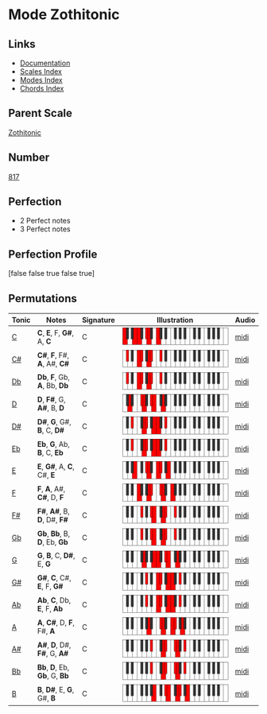 # Mode Zothitonic

## Links

- [Documentation](index.md)
- [Scales Index](Scales.md)
- [Modes Index](Modes.md)
- [Chords Index](Chords.md)

## Parent Scale

[Zothitonic](ScaleZothitonic.md)

## Number

[817](https://ianring.com/musictheory/scales/817)

## Perfection

- 2 Perfect notes
- 3 Perfect notes

## Perfection Profile

[false false true false true]

## Permutations

| Tonic | Notes | Signature | Illustration | Audio |
|-------|-------|-----------|--------------|-------|
| [C](ModeCNaturalZothitonic.md) | **C**, **E**, F, **G#**, A, **C** | C | ![CNaturalZothitonic](ModeCNaturalZothitonic.png) | [midi](https://github.com/edipermadi/music/blob/main/docs/ModeCNaturalZothitonic.mid?raw=true) |
| [C#](ModeCSharpZothitonic.md) | **C#**, **F**, F#, **A**, A#, **C#** | C | ![CSharpZothitonic](ModeCSharpZothitonic.png) | [midi](https://github.com/edipermadi/music/blob/main/docs/ModeCSharpZothitonic.mid?raw=true) |
| [Db](ModeDFlatZothitonic.md) | **Db**, **F**, Gb, **A**, Bb, **Db** | C | ![DFlatZothitonic](ModeDFlatZothitonic.png) | [midi](https://github.com/edipermadi/music/blob/main/docs/ModeDFlatZothitonic.mid?raw=true) |
| [D](ModeDNaturalZothitonic.md) | **D**, **F#**, G, **A#**, B, **D** | C | ![DNaturalZothitonic](ModeDNaturalZothitonic.png) | [midi](https://github.com/edipermadi/music/blob/main/docs/ModeDNaturalZothitonic.mid?raw=true) |
| [D#](ModeDSharpZothitonic.md) | **D#**, **G**, G#, **B**, C, **D#** | C | ![DSharpZothitonic](ModeDSharpZothitonic.png) | [midi](https://github.com/edipermadi/music/blob/main/docs/ModeDSharpZothitonic.mid?raw=true) |
| [Eb](ModeEFlatZothitonic.md) | **Eb**, **G**, Ab, **B**, C, **Eb** | C | ![EFlatZothitonic](ModeEFlatZothitonic.png) | [midi](https://github.com/edipermadi/music/blob/main/docs/ModeEFlatZothitonic.mid?raw=true) |
| [E](ModeENaturalZothitonic.md) | **E**, **G#**, A, **C**, C#, **E** | C | ![ENaturalZothitonic](ModeENaturalZothitonic.png) | [midi](https://github.com/edipermadi/music/blob/main/docs/ModeENaturalZothitonic.mid?raw=true) |
| [F](ModeFNaturalZothitonic.md) | **F**, **A**, A#, **C#**, D, **F** | C | ![FNaturalZothitonic](ModeFNaturalZothitonic.png) | [midi](https://github.com/edipermadi/music/blob/main/docs/ModeFNaturalZothitonic.mid?raw=true) |
| [F#](ModeFSharpZothitonic.md) | **F#**, **A#**, B, **D**, D#, **F#** | C | ![FSharpZothitonic](ModeFSharpZothitonic.png) | [midi](https://github.com/edipermadi/music/blob/main/docs/ModeFSharpZothitonic.mid?raw=true) |
| [Gb](ModeGFlatZothitonic.md) | **Gb**, **Bb**, B, **D**, Eb, **Gb** | C | ![GFlatZothitonic](ModeGFlatZothitonic.png) | [midi](https://github.com/edipermadi/music/blob/main/docs/ModeGFlatZothitonic.mid?raw=true) |
| [G](ModeGNaturalZothitonic.md) | **G**, **B**, C, **D#**, E, **G** | C | ![GNaturalZothitonic](ModeGNaturalZothitonic.png) | [midi](https://github.com/edipermadi/music/blob/main/docs/ModeGNaturalZothitonic.mid?raw=true) |
| [G#](ModeGSharpZothitonic.md) | **G#**, **C**, C#, **E**, F, **G#** | C | ![GSharpZothitonic](ModeGSharpZothitonic.png) | [midi](https://github.com/edipermadi/music/blob/main/docs/ModeGSharpZothitonic.mid?raw=true) |
| [Ab](ModeAFlatZothitonic.md) | **Ab**, **C**, Db, **E**, F, **Ab** | C | ![AFlatZothitonic](ModeAFlatZothitonic.png) | [midi](https://github.com/edipermadi/music/blob/main/docs/ModeAFlatZothitonic.mid?raw=true) |
| [A](ModeANaturalZothitonic.md) | **A**, **C#**, D, **F**, F#, **A** | C | ![ANaturalZothitonic](ModeANaturalZothitonic.png) | [midi](https://github.com/edipermadi/music/blob/main/docs/ModeANaturalZothitonic.mid?raw=true) |
| [A#](ModeASharpZothitonic.md) | **A#**, **D**, D#, **F#**, G, **A#** | C | ![ASharpZothitonic](ModeASharpZothitonic.png) | [midi](https://github.com/edipermadi/music/blob/main/docs/ModeASharpZothitonic.mid?raw=true) |
| [Bb](ModeBFlatZothitonic.md) | **Bb**, **D**, Eb, **Gb**, G, **Bb** | C | ![BFlatZothitonic](ModeBFlatZothitonic.png) | [midi](https://github.com/edipermadi/music/blob/main/docs/ModeBFlatZothitonic.mid?raw=true) |
| [B](ModeBNaturalZothitonic.md) | **B**, **D#**, E, **G**, G#, **B** | C | ![BNaturalZothitonic](ModeBNaturalZothitonic.png) | [midi](https://github.com/edipermadi/music/blob/main/docs/ModeBNaturalZothitonic.mid?raw=true) |

